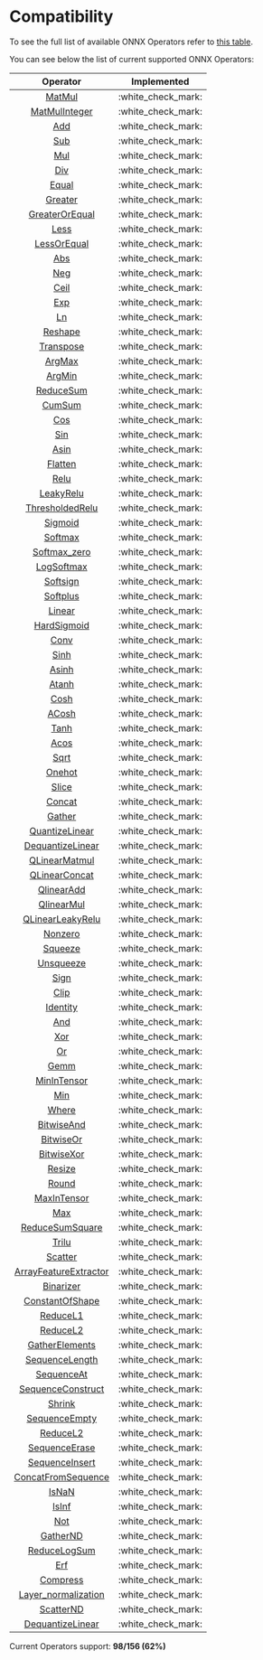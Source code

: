 # Compatibility

To see the full list of available ONNX Operators refer to [this table](https://github.com/onnx/onnx/blob/main/docs/Operators.md).

You can see below the list of current supported ONNX Operators:

|                                   Operator                                    |     Implemented      |
| :---------------------------------------------------------------------------: | :------------------: |
|                  [MatMul](operators/tensor/tensor.matmul.md)                  | :white\_check\_mark: |
|              [MatMulInteger](operators/tensor/tensor.matmul.md)               | :white\_check\_mark: |
|                [Add](operators/tensor/#arithmetic-operations)                 | :white\_check\_mark: |
|                [Sub](operators/tensor/#arithmetic-operations)                 | :white\_check\_mark: |
|                [Mul](operators/tensor/#arithmetic-operations)                 | :white\_check\_mark: |
|                [Div](operators/tensor/#arithmetic-operations)                 | :white\_check\_mark: |
|                   [Equal](operators/tensor/tensor.equal.md)                   | :white\_check\_mark: |
|                 [Greater](operators/tensor/tensor.greater.md)                 | :white\_check\_mark: |
|          [GreaterOrEqual](operators/tensor/tensor.greater\_equal.md)          | :white\_check\_mark: |
|                    [Less](operators/tensor/tensor.less.md)                    | :white\_check\_mark: |
|             [LessOrEqual](operators/tensor/tensor.less\_equal.md)             | :white\_check\_mark: |
|                     [Abs](operators/tensor/tensor.abs.md)                     | :white\_check\_mark: |
|                     [Neg](operators/tensor/tensor.neg.md)                     | :white\_check\_mark: |
|                    [Ceil](operators/tensor/tensor.ceil.md)                    | :white\_check\_mark: |
|                     [Exp](operators/tensor/tensor.exp.md)                     | :white\_check\_mark: |
|                     [Ln](operators/tensor/tensor.log.md)                      | :white\_check\_mark: |
|                 [Reshape](operators/tensor/tensor.reshape.md)                 | :white\_check\_mark: |
|               [Transpose](operators/tensor/tensor.transpose.md)               | :white\_check\_mark: |
|                  [ArgMax](operators/tensor/tensor.argmax.md)                  | :white\_check\_mark: |
|                  [ArgMin](operators/tensor/tensor.argmin.md)                  | :white\_check\_mark: |
|              [ReduceSum](operators/tensor/tensor.reduce\_sum.md)              | :white\_check\_mark: |
|                  [CumSum](operators/tensor/tensor.cumsum.md)                  | :white\_check\_mark: |
|                     [Cos](operators/tensor/tensor.cos.md)                     | :white\_check\_mark: |
|                     [Sin](operators/tensor/tensor.sin.md)                     | :white\_check\_mark: |
|                    [Asin](operators/tensor/tensor.asin.md)                    | :white\_check\_mark: |
|                 [Flatten](operators/tensor/tensor.flatten.md)                 | :white\_check\_mark: |
|                  [Relu](operators/neural-network/nn.relu.md)                  | :white\_check\_mark: |
|            [LeakyRelu](operators/neural-network/nn.leaky\_relu.md)            | :white\_check\_mark: |
|      [ThresholdedRelu](operators/neural-network/nn.thresholded\_relu.md)      | :white\_check\_mark: |
|               [Sigmoid](operators/neural-network/nn.sigmoid.md)               | :white\_check\_mark: |
|               [Softmax](operators/neural-network/nn.softmax.md)               | :white\_check\_mark: |
|          [Softmax_zero](operators/neural-network/nn.softmax_zero.md)          | :white\_check\_mark: |
|            [LogSoftmax](operators/neural-network/nn.logsoftmax.md)            | :white\_check\_mark: |
|              [Softsign](operators/neural-network/nn.softsign.md)              | :white\_check\_mark: |
|              [Softplus](operators/neural-network/nn.softplus.md)              | :white\_check\_mark: |
|                [Linear](operators/neural-network/nn.linear.md)                | :white\_check\_mark: |
|          [HardSigmoid](operators/neural-network/nn.hard\_sigmoid.md)          | :white\_check\_mark: |
|                  [Conv](operators/neural-network/nn.conv.md)                  | :white\_check\_mark: |
|                    [Sinh](operators/tensor/tensor.sinh.md)                    | :white\_check\_mark: |
|                   [Asinh](operators/tensor/tensor.asinh.md)                   | :white\_check\_mark: |
|                   [Atanh](operators/tensor/tensor.atanh.md)                   | :white\_check\_mark: |
|                    [Cosh](operators/tensor/tensor.cosh.md)                    | :white\_check\_mark: |
|                   [ACosh](operators/tensor/tensor.acosh.md)                   | :white\_check\_mark: |
|                    [Tanh](operators/tensor/tensor.tanh.md)                    | :white\_check\_mark: |
|                    [Acos](operators/tensor/tensor.acos.md)                    | :white\_check\_mark: |
|                    [Sqrt](operators/tensor/tensor.sqrt.md)                    | :white\_check\_mark: |
|                  [Onehot](operators/tensor/tensor.onehot.md)                  | :white\_check\_mark: |
|                   [Slice](operators/tensor/tensor.slice.md)                   | :white\_check\_mark: |
|                  [Concat](operators/tensor/tensor.concat.md)                  | :white\_check\_mark: |
|                  [Gather](operators/tensor/tensor.gather.md)                  | :white\_check\_mark: |
|         [QuantizeLinear](operators/tensor/tensor.quantize\_linear.md)         | :white\_check\_mark: |
|        [DequantizeLinear](operators/tensor/tensor.quantize\_linear.md)        | :white\_check\_mark: |
|          [QLinearMatmul](operators/tensor/tensor.qlinear\_matmul.md)          | :white\_check\_mark: |
|          [QLinearConcat](operators/tensor/tensor.qlinear\_concat.md)          | :white\_check\_mark: |
|             [QlinearAdd](operators/tensor/tensor.qlinear\_add.md)             | :white\_check\_mark: |
|             [QlinearMul](operators/tensor/tensor.qlinear\_mul.md)             | :white\_check\_mark: |
|       [QLinearLeakyRelu](operators/tensor/tensor.qlinear\_leakyrelu.md)       | :white\_check\_mark: |
|                 [Nonzero](operators/tensor/tensor.nonzero.md)                 | :white\_check\_mark: |
|                 [Squeeze](operators/tensor/tensor.squeeze.md)                 | :white\_check\_mark: |
|               [Unsqueeze](operators/tensor/tensor.unsqueeze.md)               | :white\_check\_mark: |
|                    [Sign](operators/tensor/tensor.sign.md)                    | :white\_check\_mark: |
|                    [Clip](operators/tensor/tensor.clip.md)                    | :white\_check\_mark: |
|                [Identity](operators/tensor/tensor.identity.md)                | :white\_check\_mark: |
|                     [And](operators/tensor/tensor.and.md)                     | :white\_check\_mark: |
|                     [Xor](operators/tensor/tensor.xor.md)                     | :white\_check\_mark: |
|                      [Or](operators/tensor/tensor.or.md)                      | :white\_check\_mark: |
|                  [Gemm](operators/neural-network/nn.gemm.md)                  | :white\_check\_mark: |
|           [MinInTensor](operators/tensor/tensor.min\_in\_tensor.md)           | :white\_check\_mark: |
|                     [Min](operators/tensor/tensor.min.md)                     | :white\_check\_mark: |
|                   [Where](operators/tensor/tensor.where.md)                   | :white\_check\_mark: |
|             [BitwiseAnd](operators/tensor/tensor.bitwise_and.md)              | :white\_check\_mark: |
|              [BitwiseOr](operators/tensor/tensor.bitwise_or.md)               | :white\_check\_mark: |
|             [BitwiseXor](operators/tensor/tensor.bitwise_xor.md)              | :white\_check\_mark: |
|                  [Resize](operators/tensor/tensor.resize.md)                  | :white\_check\_mark: |
|                   [Round](operators/tensor/tensor.round.md)                   | :white\_check\_mark: |
|           [MaxInTensor](operators/tensor/tensor.max\_in\_tensor.md)           | :white\_check\_mark: |
|                     [Max](operators/tensor/tensor.max.md)                     | :white\_check\_mark: |
|       [ReduceSumSquare](operators/tensor/tensor.reduce\_sum\_square.md)       | :white\_check\_mark: |
|                   [Trilu](operators/tensor/tensor.trilu.md)                   | :white\_check\_mark: |
|                  [Scatter](operators/tensor/scatter.max.md)                   | :white\_check\_mark: |
| [ArrayFeatureExtractor](operators/tensor/tensor.array\_feature\_extractor.md) | :white\_check\_mark: |
|               [Binarizer](operators/tensor/tensor.binarizer.md)               | :white\_check\_mark: |
|        [ConstantOfShape](operators/tensor/tensor.constant_of_shape.md)        | :white\_check\_mark: |
|               [ReduceL1](operators/tensor/tensor.reduce\_l1.md)               | :white\_check\_mark: |
|               [ReduceL2](operators/tensor/tensor.reduce\_l2.md)               | :white\_check\_mark: |
|         [GatherElements](operators/tensor/tensor.gather/_elements.md)         | :white\_check\_mark: |
|       [SequenceLength](operators/sequence/sequence.sequence\_length.md)       | :white\_check\_mark: |
|           [SequenceAt](operators/sequence/sequence.sequence\_at.md)           | :white\_check\_mark: |
|    [SequenceConstruct](operators/sequence/sequence.sequence\_construct.md)    | :white\_check\_mark: |
|                  [Shrink](operators/tensor/tensor.shrink.md)                  | :white\_check\_mark: |
|        [SequenceEmpty](operators/sequence/sequence.sequence\_empty.md)        | :white\_check\_mark: |
|               [ReduceL2](operators/tensor/tensor.reduce\_l2.md)               | :white\_check\_mark: |
|        [SequenceErase](operators/sequence/sequence.sequence\_erase.md)        | :white\_check\_mark: |
|       [SequenceInsert](operators/sequence/sequence.sequence\_insert.md)       | :white\_check\_mark: |
|  [ConcatFromSequence](operators/sequence/sequence.concat\_from\_sequence.md)  | :white\_check\_mark: |
|                  [IsNaN](operators/tensor/tensor.is\_nan.md)                  | :white\_check\_mark: |
|                  [IsInf](operators/tensor/tensor.is\_inf.md)                  | :white\_check\_mark: |
|                     [Not](operators/tensor/tensor.not.md)                     | :white\_check\_mark: |
|               [GatherND](operators/tensor/tensor.gather/_nd.md)               | :white\_check\_mark: |
|          [ReduceLogSum](operators/tensor/tensor.reduce\_log\_sum.md)          | :white\_check\_mark: |
|                     [Erf](operators/tensor/tensor.erf.md)                     | :white\_check\_mark: |
|                [Compress](operators/tensor/tensor.compress.md)                | :white\_check\_mark: |
|     [Layer_normalization](operators/tensor/tensor.layer_normalization.md)     | :white\_check\_mark: |
|              [ScatterND](operators/tensor/tensor.scatter/_nd.md)              | :white\_check\_mark: |
|       [DequantizeLinear](operators/tensor/tensor.dequantize_linear.md)        | :white\_check\_mark: |

Current Operators support: **98/156 (62%)**
